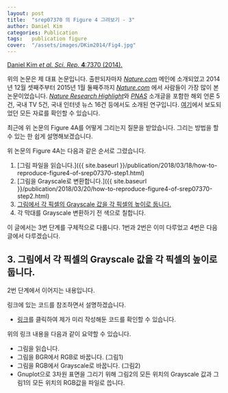 ```yaml
---
layout: post
title:  "srep07370 의 Figure 4 그려보기 - 3"
author: Daniel Kim
categories: Publication
tags:	publication figure
cover:  "/assets/images/DKim2014/Fig4.jpg"
---
```


[Daniel Kim *et al.* *Sci. Rep.* **4**:7370 (2014).](https://www.nature.com/articles/srep07370)

위의 논문은 제 대표 논문입니다. 출판되자마자 [*Nature.com*](https://www.nature.com/) 메인에 소개되었고 2014년 12월 셋째주부터 2015년 1월 둘째주까지 [*Nature.com*](https://www.nature.com/) 에서 사람들이 가장 많이 본 논문이었습니다. [*Nature Research Highlight*](http://www.natureasia.com/en/research/highlight/9640)와 [*PNAS*](http://www.pnas.org/content/112/25/7619.full) 소개글을 포함한 해외 언론 5건, 국내 TV 5건, 국내 인터넷 뉴스 16건 등에서도 소개된 연구입니다. [여기](http://danielykim.me/papers/DKim2014/)에서 보도되었던 모든 자료를 확인할 수 있습니다.

최근에 위 논문의 Figure 4A를 어떻게 그리는지 질문을 받았습니다. 그리는 방법을 할 수 있는 한 쉽게 설명해보겠습니다.

위 논문의 Figure 4A는 다음과 같은 순서로 그렸습니다.

1. [그림 파일을 읽습니다.]({{ site.baseurl }}/publication/2018/03/18/how-to-reproduce-figure4-of-srep07370-step1.html)
2. [그림을 Grayscale로 변환합니다.]({{ site.baseurl }}/publication/2018/03/20/how-to-reproduce-figure4-of-srep07370-step2.html)
3. <U>그림에서 각 픽셀의 Grayscale 값을 각 픽셀의 높이로 둡니다.</U>
4. 각 막대를 Grayscale 변환하기 전 색으로 칠합니다.

이 글에서는 3번 단계를 구체적으로 다룹니다. 1번과 2번은 이미 다루었고 4번은 다음 글에서 다루겠습니다.


## 3. 그림에서 각 픽셀의 Grayscale 값을 각 픽셀의 높이로 둡니다.
2번 단계에서 이어지는 내용입니다.

링크에 있는 코드를 참조하면서 설명하겠습니다.

- [링크](https://github.com/danielykim-dev/reproduce-my-figures/blob/master/DKim2014-srep07370/3%20-%20%EA%B7%B8%EB%A6%BC%EC%97%90%EC%84%9C%20%EA%B0%81%20%ED%94%BD%EC%85%80%EC%9D%98%20Grayscale%20%EA%B0%92%EC%9D%84%20%EA%B0%81%20%ED%94%BD%EC%85%80%EC%9D%98%20%EB%86%92%EC%9D%B4%EB%A1%9C%20%EB%91%90%EA%B8%B0.ipynb)를 클릭하여 제가 미리 작성해둔 코드를 확인할 수 있습니다. 

위의 링크 내용을 다음과 같이 요약할 수 있습니다.
- 그림을 읽습니다.
- 그림을 BGR에서 RGB로 바꿉니다. (그림1)
- 그림을 RGB에서 Grayscale로 바꿉니다. (그림2)
- Gnuplot으로 3차원 표면을 그리기 위해 그림2의 모든 위치의 Grayscale 값과 그림1의 모든 위치의 RGB값을 파일로 씁니다.


